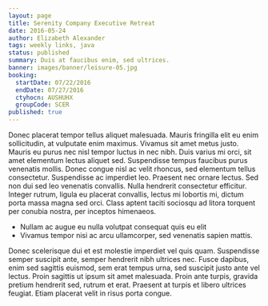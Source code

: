 ```yaml
---
layout: page
title: Serenity Company Executive Retreat
date: 2016-05-24
author: Elizabeth Alexander
tags: weekly links, java
status: published
summary: Duis at faucibus enim, sed ultrices.
banner: images/banner/leisure-05.jpg
booking:
  startDate: 07/22/2016
  endDate: 07/27/2016
  ctyhocn: AUSHUHX
  groupCode: SCER
published: true
---
```

Donec placerat tempor tellus aliquet malesuada. Mauris fringilla elit eu enim sollicitudin, at vulputate enim maximus. Vivamus sit amet metus justo. Mauris eu purus nec nisl tempor luctus in nec nibh. Duis varius mi orci, sit amet elementum lectus aliquet sed. Suspendisse tempus faucibus purus venenatis mollis. Donec congue nisl ac velit rhoncus, sed elementum tellus consectetur. Suspendisse ac imperdiet leo. Praesent nec ornare lectus. Sed non dui sed leo venenatis convallis. Nulla hendrerit consectetur efficitur. Integer rutrum, ligula eu placerat convallis, lectus mi lobortis mi, dictum porta massa magna sed orci. Class aptent taciti sociosqu ad litora torquent per conubia nostra, per inceptos himenaeos.

* Nullam ac augue eu nulla volutpat consequat quis eu elit
* Vivamus tempor nisi ac arcu ullamcorper, sed venenatis sapien mattis.

Donec scelerisque dui et est molestie imperdiet vel quis quam. Suspendisse semper suscipit ante, semper hendrerit nibh ultrices nec. Fusce dapibus, enim sed sagittis euismod, sem erat tempus urna, sed suscipit justo ante vel lectus. Proin sagittis ut ipsum sit amet malesuada. Proin ante turpis, gravida pretium hendrerit sed, rutrum et erat. Praesent at turpis et libero ultrices feugiat. Etiam placerat velit in risus porta congue.
